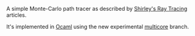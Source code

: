 A simple Monte-Carlo path tracer as described by [Shirley's Ray Tracing](https://raytracing.github.io/) articles.

It's implemented in [Ocaml](https://ocaml.org) using the new experimental [multicore](https://github.com/ocaml-multicore/ocaml-multicore) branch.

